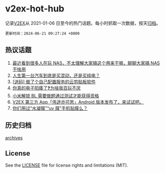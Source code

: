 # v2ex-hot-hub

 记录[V2EX](https://www.v2ex.com/)从 2021-01-06 日至今的热门话题。每小时抓取一次数据，按天[归档](archives)。

`更新时间：2024-06-21 09:27:24 +0800`

## 热议话题

1. [最近看到很多人在玩 NAS，不太理解大家搞这个用来干嘛，聊聊大家搞 NAS 干啥用](https://www.v2ex.com/t/1051049)
1. [人生第一台汽车到底是买混动，还是买纯电？](https://www.v2ex.com/t/1051212)
1. [[送码] 做了个自己配置服务的云剪贴板软件](https://www.v2ex.com/t/1051054)
1. [你真的电子阳痿了❓为啥我百玩不厌](https://www.v2ex.com/t/1051075)
1. [小米解锁 BL 需要做题通过测试才能获得资格](https://www.v2ex.com/t/1051084)
1. [V2EX 第三方 App「伟途亦可思」Android 版本发布了，来试试吧。](https://www.v2ex.com/t/1051194)
1. [你们用过“水凝膜”“uv 膜”手机贴膜么？](https://www.v2ex.com/t/1051299)

## 历史归档

[archives](archives)

## License

See the [LICENSE](LICENSE) file for license rights and limitations (MIT).
